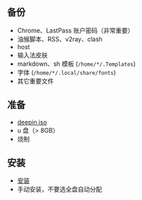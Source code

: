 ## 备份

- Chrome、LastPass 账户密码（非常重要）
- 油猴脚本、RSS、v2ray、clash
- host
- 输入法皮肤
- markdown、sh 模板 (`/home/*/.Templates`)
- 字体 (`/home/*/.local/share/fonts`)
- 其它重要文件

## 准备

- [deepin iso](https://www.deepin.org/zh/download/)
- u 盘（> 8GB）
- 烧制

## 安装

- [安装](/deepin/deepin_installation.md)
- 手动安装，不要选全盘自动分配